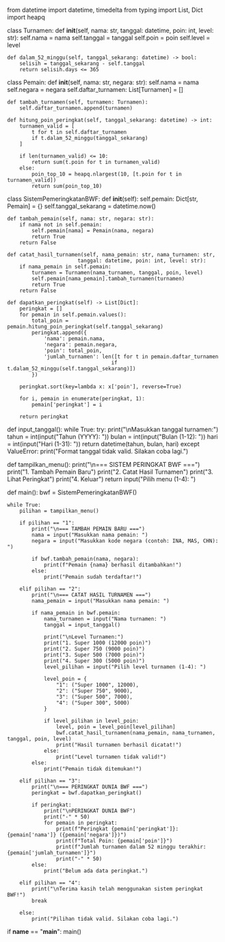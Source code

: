 from datetime import datetime, timedelta
from typing import List, Dict
import heapq

class Turnamen:
    def __init__(self, nama: str, tanggal: datetime, poin: int, level: str):
        self.nama = nama
        self.tanggal = tanggal
        self.poin = poin
        self.level = level
    
    def dalam_52_minggu(self, tanggal_sekarang: datetime) -> bool:
        selisih = tanggal_sekarang - self.tanggal
        return selisih.days <= 365

class Pemain:
    def __init__(self, nama: str, negara: str):
        self.nama = nama
        self.negara = negara
        self.daftar_turnamen: List[Turnamen] = []
        
    def tambah_turnamen(self, turnamen: Turnamen):
        self.daftar_turnamen.append(turnamen)
        
    def hitung_poin_peringkat(self, tanggal_sekarang: datetime) -> int:
        turnamen_valid = [
            t for t in self.daftar_turnamen 
            if t.dalam_52_minggu(tanggal_sekarang)
        ]
        
        if len(turnamen_valid) <= 10:
            return sum(t.poin for t in turnamen_valid)
        else:
            poin_top_10 = heapq.nlargest(10, [t.poin for t in turnamen_valid])
            return sum(poin_top_10)

class SistemPemeringkatanBWF:
    def __init__(self):
        self.pemain: Dict[str, Pemain] = {}
        self.tanggal_sekarang = datetime.now()
        
    def tambah_pemain(self, nama: str, negara: str):
        if nama not in self.pemain:
            self.pemain[nama] = Pemain(nama, negara)
            return True
        return False
        
    def catat_hasil_turnamen(self, nama_pemain: str, nama_turnamen: str, 
                           tanggal: datetime, poin: int, level: str):
        if nama_pemain in self.pemain:
            turnamen = Turnamen(nama_turnamen, tanggal, poin, level)
            self.pemain[nama_pemain].tambah_turnamen(turnamen)
            return True
        return False
            
    def dapatkan_peringkat(self) -> List[Dict]:
        peringkat = []
        for pemain in self.pemain.values():
            total_poin = pemain.hitung_poin_peringkat(self.tanggal_sekarang)
            peringkat.append({
                'nama': pemain.nama,
                'negara': pemain.negara,
                'poin': total_poin,
                'jumlah_turnamen': len([t for t in pemain.daftar_turnamen 
                                      if t.dalam_52_minggu(self.tanggal_sekarang)])
            })
        
        peringkat.sort(key=lambda x: x['poin'], reverse=True)
        
        for i, pemain in enumerate(peringkat, 1):
            pemain['peringkat'] = i
            
        return peringkat

def input_tanggal():
    while True:
        try:
            print("\nMasukkan tanggal turnamen:")
            tahun = int(input("Tahun (YYYY): "))
            bulan = int(input("Bulan (1-12): "))
            hari = int(input("Hari (1-31): "))
            return datetime(tahun, bulan, hari)
        except ValueError:
            print("Format tanggal tidak valid. Silakan coba lagi.")

def tampilkan_menu():
    print("\n=== SISTEM PERINGKAT BWF ===")
    print("1. Tambah Pemain Baru")
    print("2. Catat Hasil Turnamen")
    print("3. Lihat Peringkat")
    print("4. Keluar")
    return input("Pilih menu (1-4): ")

def main():
    bwf = SistemPemeringkatanBWF()
    
    while True:
        pilihan = tampilkan_menu()
        
        if pilihan == "1":
            print("\n=== TAMBAH PEMAIN BARU ===")
            nama = input("Masukkan nama pemain: ")
            negara = input("Masukkan kode negara (contoh: INA, MAS, CHN): ")
            
            if bwf.tambah_pemain(nama, negara):
                print(f"Pemain {nama} berhasil ditambahkan!")
            else:
                print("Pemain sudah terdaftar!")

        elif pilihan == "2":
            print("\n=== CATAT HASIL TURNAMEN ===")
            nama_pemain = input("Masukkan nama pemain: ")
            
            if nama_pemain in bwf.pemain:
                nama_turnamen = input("Nama turnamen: ")
                tanggal = input_tanggal()
                
                print("\nLevel Turnamen:")
                print("1. Super 1000 (12000 poin)")
                print("2. Super 750 (9000 poin)")
                print("3. Super 500 (7000 poin)")
                print("4. Super 300 (5000 poin)")
                level_pilihan = input("Pilih level turnamen (1-4): ")
                
                level_poin = {
                    "1": ("Super 1000", 12000),
                    "2": ("Super 750", 9000),
                    "3": ("Super 500", 7000),
                    "4": ("Super 300", 5000)
                }
                
                if level_pilihan in level_poin:
                    level, poin = level_poin[level_pilihan]
                    bwf.catat_hasil_turnamen(nama_pemain, nama_turnamen, tanggal, poin, level)
                    print("Hasil turnamen berhasil dicatat!")
                else:
                    print("Level turnamen tidak valid!")
            else:
                print("Pemain tidak ditemukan!")

        elif pilihan == "3":
            print("\n=== PERINGKAT DUNIA BWF ===")
            peringkat = bwf.dapatkan_peringkat()
            
            if peringkat:
                print("\nPERINGKAT DUNIA BWF")
                print("-" * 50)
                for pemain in peringkat:
                    print(f"Peringkat {pemain['peringkat']}: {pemain['nama']} ({pemain['negara']})")
                    print(f"Total Poin: {pemain['poin']}")
                    print(f"Jumlah turnamen dalam 52 minggu terakhir: {pemain['jumlah_turnamen']}")
                    print("-" * 50)
            else:
                print("Belum ada data peringkat.")

        elif pilihan == "4":
            print("\nTerima kasih telah menggunakan sistem peringkat BWF!")
            break
            
        else:
            print("Pilihan tidak valid. Silakan coba lagi.")

if __name__ == "__main__":
    main()

